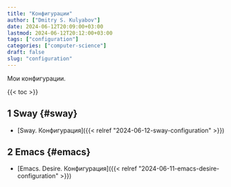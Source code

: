 ```yaml
---
title: "Конфигурации"
author: ["Dmitry S. Kulyabov"]
date: 2024-06-12T20:09:00+03:00
lastmod: 2024-06-12T20:12:00+03:00
tags: ["configuration"]
categories: ["computer-science"]
draft: false
slug: "configuration"
---
```


Мои конфигурации.

<!--more-->

{{< toc >}}


## <span class="section-num">1</span> Sway {#sway}

-   [Sway. Конфигурация]({{< relref "2024-06-12-sway-configuration" >}})


## <span class="section-num">2</span> Emacs {#emacs}

-   [Emacs. Desire. Конфигурация]({{< relref "2024-06-11-emacs-desire-configuration" >}})

